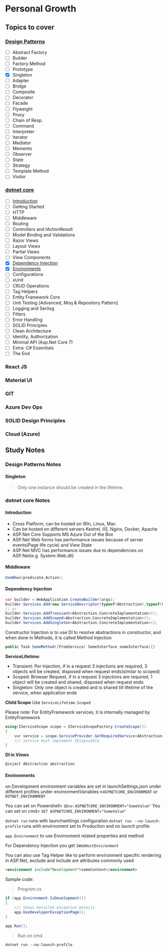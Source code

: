 
# Personal Growth

## Topics to cover

### [Design Patterns](#design-patterns-notes)
 - [ ]  Abstract Factory
 - [ ]  Builder
 - [ ]  Factory Method
 - [ ]  Prototype
 - [X]  Singleton
 - [ ]  Adapter
 - [ ]  Bridge
 - [ ]  Composite
 - [ ]  Decorator
 - [ ]  Facade
 - [ ]  Flyweight
 - [ ]  Proxy
 - [ ]  Chain of Resp.
 - [ ]  Command
 - [ ]  Interpreter
 - [ ]  Iterator
 - [ ]  Mediator
 - [ ]  Memento
 - [ ]  Observer
 - [ ]  State
 - [ ]  Strategy
 - [ ]  Template Method
 - [ ]  Visitor

### [dotnet core](#dotnet-core-notes)
 - [ ]  [Introduction](#introduction)
 - [ ]  Getting Started
 - [ ]  HTTP
 - [ ]  Middleware
 - [ ]  Routing
 - [ ]  Controllers and IActionResult
 - [ ]  Model Binding and Validations
 - [ ]  Razor Views
 - [ ]  Layout Views
 - [ ]  Partial Views
 - [ ]  View Components
 - [X]  [Dependency Injection](#dependency-injection)
 - [X]  [Environments](#environments)
 - [ ]  Configurations
 - [ ]  xUnit
 - [ ]  CRUD Operations
 - [ ]  Tag Helpers
 - [ ]  Entity Framework Core
 - [ ]  Unit Testing [Advanced, Moq & Repository Pattern]
 - [ ]  Logging and Serilog
 - [ ]  Filters
 - [ ]  Error Handling
 - [ ]  SOLID Principles
 - [ ]  Clean Architecture
 - [ ]  Identity, Authorization
 - [ ]  Minimal API (Asp.Net Core 7)
 - [ ]  Extra: C# Essentials
 - [ ]  The End

### React JS
### Material UI
### GIT
### Azure Dev Ops
### SOLID Design Principles
### Cloud (Azure)

## Study Notes
### Design Patterns Notes
#### Singleton

> Only one instance should be created in the lifetime.

### dotnet core Notes

#### Introduction
 - Cross Platform, can be hosted on Win, Linux, Mac
 - Can be hosted on different servers Kestrel, IIS, Nginx, Docker, Apache
 - ASP.Net Core Supports MS Azure Out of the Box
 - ASP.Net Web forms has performance issues because of server events(Page life cycle) and View State
 - ASP.Net MVC has performance issues due to dependencies on ASP.Net(e.g. System.Web.dll)

#### Middleware
```csharp
UseWhen(predicate,Action);
```

#### Dependency Injection

```csharp
var builder = WebApplication.CreateBuilder(args);
builder.Services.Add(new ServiceDescriptor(typeof(Abstraction),typeof(ConcreteImplementation),ServiceLifetime);
// or
builder.Services.AddTransient<Abstraction,ConcreteImplementation>();
builder.Services.AddScoped<Abstraction,ConcreteImplementation>();
builder.Services.AddSingleton<Abstraction,ConcreteImplementation>();
```
Constructor Injection is to use DI to resolve abstractions in constructor, and when done in Methods, it is called Method Injection
```csharp
public Task SomeMethod([FromService] SomeInterface someInterface){}
```
**ServiceLifetime**:
 - Transient: Per Injection, if in a request 3 injections are required, 3 objects will be created, disposed when request ends(similar to scoped)
 - Scoped: Browser Request, if in a request 3 injections are required, 1 object will be created and shared, disposed when request ends
 - Singleton: Only one object is created and is shared till lifetime of the service, when application ends

**Child Scope**
Use `ServiceLifetime.Scoped`

Please note: For EntityFramework services, it is internally managed by EntityFramework

```csharp
using(IServiceScope scope = IServiceScopeFactory.CreateScope())
{
    var service = scope.ServiceProvider.GetRequiredService<Abstraction>();
    /// service must implement IDisposable
}
```
**DI in Views**
```csharp
@inject Abstraction abstraction
```

#### Environments

on Development environment variables are set in launchSettings.json under different profiles under environmentVariables->`ASPNETCORE_ENVIRONMENT` or `DOTNET_ENVIRONMENT`

You can set on Powershell> `$Env:ASPNETCORE_ENVIRONMENT="SomeValue"`
You can set on cmd> `SET ASPNETCORE_ENVIRONMENT="SomeValue"`

`dotnet run` runs with launchsettings configuration
`dotnet run --no-launch-profile` runs with envirnoment set to Production and no launch profile

`app.Environment` to use Envirnoment related properties and method

For Dependency Injection you get `IWebHostEnvironment` 

You can also use Tag Helper like <environment></environment> to perform environment specific rendering in ASP.Net, exclude and include are attributes commonly used
```html
<environment include"Development">someContent</environment>
```

Sample code:

> Program.cs

```csharp
if (app.Environment.IsDevelopment())
{
    /// Shows Detailed Exception Details
    app.UseDeveloperExceptionPage();
}

app.Run();
```

> Run on cmd

```batch
dotnet run --no-launch-profile
```
